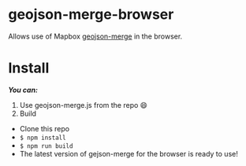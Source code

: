 # geojson-merge-browser
Allows use of Mapbox [geojson-merge](https://github.com/mapbox/geojson-merge) in the browser.

# Install
**_You can:_**
1. Use geojson-merge.js from the repo :smile:
2. Build
  * Clone this repo
  * `$ npm install`
  * `$ npm run build`
  * The latest version of gejson-merge for the browser is ready to use!
